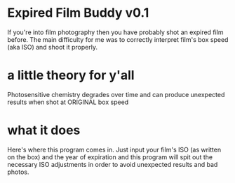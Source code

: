 # Expired Film Buddy v0.1

If you're into film photography then you have probably shot an expired film before.
The main difficulty for me was to correctly interpret film's box speed (aka ISO) and shoot it properly.

# a little theory for y'all
Photosensitive chemistry degrades over time and can produce unexpected results when shot at ORIGINAL box speed

# what it does
Here's where this program comes in. Just input your film's ISO (as written on the box) and the year of expiration
and this program will spit out the necessary ISO adjustments in order to avoid unexpected results and bad photos.
